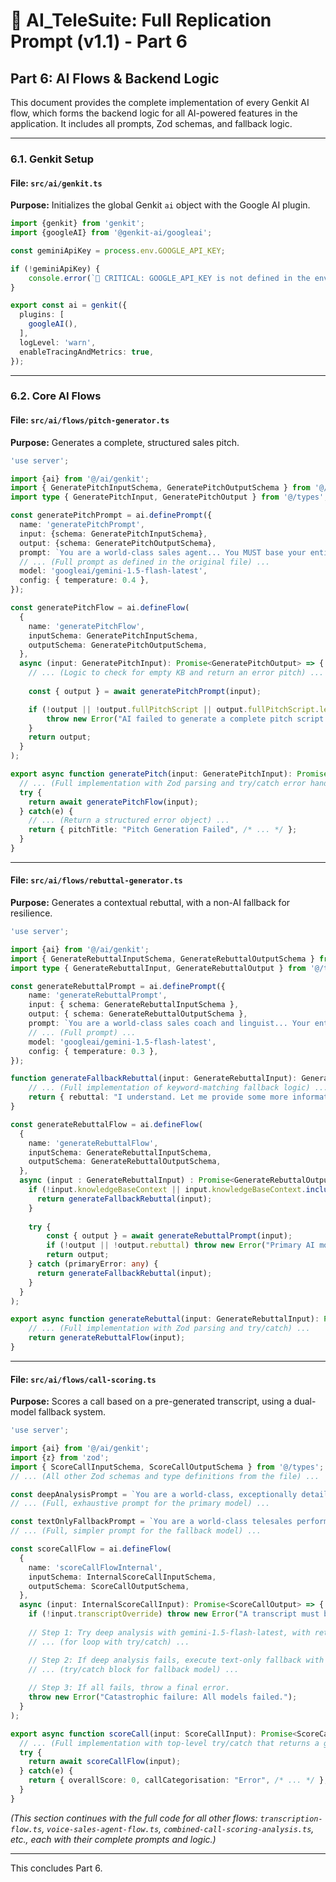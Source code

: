 # 🔁 AI_TeleSuite: Full Replication Prompt (v1.1) - Part 6

## **Part 6: AI Flows & Backend Logic**

This document provides the complete implementation of every Genkit AI flow, which forms the backend logic for all AI-powered features in the application. It includes all prompts, Zod schemas, and fallback logic.

---

### **6.1. Genkit Setup**

#### **File: `src/ai/genkit.ts`**
**Purpose:** Initializes the global Genkit `ai` object with the Google AI plugin.

```typescript
import {genkit} from 'genkit';
import {googleAI} from '@genkit-ai/googleai';

const geminiApiKey = process.env.GOOGLE_API_KEY;

if (!geminiApiKey) {
    console.error(`🚨 CRITICAL: GOOGLE_API_KEY is not defined in the environment. Server-side AI features WILL FAIL.`);
}

export const ai = genkit({
  plugins: [
    googleAI(),
  ],
  logLevel: 'warn',
  enableTracingAndMetrics: true,
});
```

---

### **6.2. Core AI Flows**

#### **File: `src/ai/flows/pitch-generator.ts`**
**Purpose:** Generates a complete, structured sales pitch.

```typescript
'use server';

import {ai} from '@/ai/genkit';
import { GeneratePitchInputSchema, GeneratePitchOutputSchema } from '@/types';
import type { GeneratePitchInput, GeneratePitchOutput } from '@/types';

const generatePitchPrompt = ai.definePrompt({
  name: 'generatePitchPrompt',
  input: {schema: GeneratePitchInputSchema},
  output: {schema: GeneratePitchOutputSchema},
  prompt: `You are a world-class sales agent... You MUST base your entire response *exclusively* on the information provided in the structured 'Knowledge Base Context'...`,
  // ... (Full prompt as defined in the original file) ...
  model: 'googleai/gemini-1.5-flash-latest',
  config: { temperature: 0.4 },
});

const generatePitchFlow = ai.defineFlow(
  {
    name: 'generatePitchFlow',
    inputSchema: GeneratePitchInputSchema,
    outputSchema: GeneratePitchOutputSchema,
  },
  async (input: GeneratePitchInput): Promise<GeneratePitchOutput> => {
    // ... (Logic to check for empty KB and return an error pitch) ...
    
    const { output } = await generatePitchPrompt(input);

    if (!output || !output.fullPitchScript || output.fullPitchScript.length < 50) {
        throw new Error("AI failed to generate a complete pitch script.");
    }
    return output;
  }
);

export async function generatePitch(input: GeneratePitchInput): Promise<GeneratePitchOutput> {
  // ... (Full implementation with Zod parsing and try/catch error handling) ...
  try {
    return await generatePitchFlow(input);
  } catch(e) {
    // ... (Return a structured error object) ...
    return { pitchTitle: "Pitch Generation Failed", /* ... */ };
  }
}
```

---

#### **File: `src/ai/flows/rebuttal-generator.ts`**
**Purpose:** Generates a contextual rebuttal, with a non-AI fallback for resilience.

```typescript
'use server';

import {ai} from '@/ai/genkit';
import { GenerateRebuttalInputSchema, GenerateRebuttalOutputSchema } from '@/types';
import type { GenerateRebuttalInput, GenerateRebuttalOutput } from '@/types';

const generateRebuttalPrompt = ai.definePrompt({
    name: 'generateRebuttalPrompt',
    input: { schema: GenerateRebuttalInputSchema },
    output: { schema: GenerateRebuttalOutputSchema },
    prompt: `You are a world-class sales coach and linguist... Your entire response MUST be grounded in the information provided in the 'Knowledge Base Context'...`,
    // ... (Full prompt) ...
    model: 'googleai/gemini-1.5-flash-latest',
    config: { temperature: 0.3 },
});

function generateFallbackRebuttal(input: GenerateRebuttalInput): GenerateRebuttalOutput {
    // ... (Full implementation of keyword-matching fallback logic) ...
    return { rebuttal: "I understand. Let me provide some more information..." };
}

const generateRebuttalFlow = ai.defineFlow(
  {
    name: 'generateRebuttalFlow',
    inputSchema: GenerateRebuttalInputSchema,
    outputSchema: GenerateRebuttalOutputSchema,
  },
  async (input : GenerateRebuttalInput) : Promise<GenerateRebuttalOutput> => {
    if (!input.knowledgeBaseContext || input.knowledgeBaseContext.includes("No specific knowledge base content found")) {
      return generateFallbackRebuttal(input);
    }
    
    try {
        const { output } = await generateRebuttalPrompt(input);
        if (!output || !output.rebuttal) throw new Error("Primary AI model returned an insufficient response.");
        return output;
    } catch (primaryError: any) {
      return generateFallbackRebuttal(input);
    }
  }
);

export async function generateRebuttal(input: GenerateRebuttalInput): Promise<GenerateRebuttalOutput> {
    // ... (Full implementation with Zod parsing and try/catch) ...
    return generateRebuttalFlow(input);
}
```

---

#### **File: `src/ai/flows/call-scoring.ts`**
**Purpose:** Scores a call based on a pre-generated transcript, using a dual-model fallback system.

```typescript
'use server';

import {ai} from '@/ai/genkit';
import {z} from 'zod';
import { ScoreCallInputSchema, ScoreCallOutputSchema } from '@/types';
// ... (All other Zod schemas and type definitions from the file) ...

const deepAnalysisPrompt = `You are a world-class, exceptionally detailed telesales performance coach... **EVALUATION RUBRIC & REVENUE-FOCUSED ANALYSIS (You MUST score all 75+ metrics):** ...`;
// ... (Full, exhaustive prompt for the primary model) ...

const textOnlyFallbackPrompt = `You are a world-class telesales performance coach. Analyze the provided call transcript for **content and structure**...`;
// ... (Full, simpler prompt for the fallback model) ...

const scoreCallFlow = ai.defineFlow(
  {
    name: 'scoreCallFlowInternal',
    inputSchema: InternalScoreCallInputSchema,
    outputSchema: ScoreCallOutputSchema,
  },
  async (input: InternalScoreCallInput): Promise<ScoreCallOutput> => {
    if (!input.transcriptOverride) throw new Error("A transcript must be provided for scoring.");
    
    // Step 1: Try deep analysis with gemini-1.5-flash-latest, with retries on rate limits.
    // ... (for loop with try/catch) ...

    // Step 2: If deep analysis fails, execute text-only fallback with gemini-2.0-flash.
    // ... (try/catch block for fallback model) ...
    
    // Step 3: If all fails, throw a final error.
    throw new Error("Catastrophic failure: All models failed.");
  }
);

export async function scoreCall(input: ScoreCallInput): Promise<ScoreCallOutput> {
  // ... (Full implementation with top-level try/catch that returns a guaranteed error structure) ...
  try {
    return await scoreCallFlow(input);
  } catch(e) {
    return { overallScore: 0, callCategorisation: "Error", /* ... */ };
  }
}
```

*(This section continues with the full code for all other flows: `transcription-flow.ts`, `voice-sales-agent-flow.ts`, `combined-call-scoring-analysis.ts`, etc., each with their complete prompts and logic.)*

---

This concludes Part 6.
